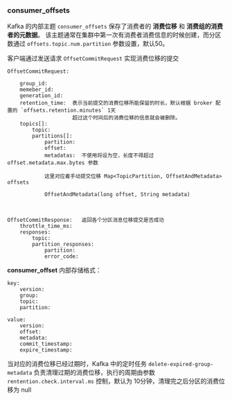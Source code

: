 
### consumer_offsets

Kafka 的内部主题 `consumer_offsets` 保存了消费者的 __消费位移__ 和 __消费组的消费者的元数据__。
该主题通常在集群中第一次有消费者消费信息的时候创建，而分区数通过 `offsets.topic.num.partition` 参数设置，默认50。

客户端通过发送请求 `OffsetCommitRequest` 实现消费位移的提交

```
OffsetCommitRequest:

    group_id:
    memeber_id:
    generation_id:
    retention_time:  表示当前提交的消费位移所能保留的时长，默认根据 broker 配置的 `offsets.retention.minutes` 1天
                     超过这个时间后的消费位移的信息就会被删除。
    topics[]:
        topic:
        partitions[]:
            partition:
            offset:
            metadatas:  不使用将设为空，长度不得超过 offset.metadata.max.bytes 参数

            这里对应着手动提交位移 Map<TopicPartition, OffsetAndMetadata> offsets
            
            OffsetAndMetadata(long offset, String metadata)



OffsetCommitResponse:   返回各个分区消息位移提交是否成功
    throttle_time_ms:
    responses:
        topic:
        partition_responses:
            partition:
            error_code:
```

__consumer_offset__ 内部存储格式：

```
key:
    version:
    group:
    topic:
    partition:

value:
    version:
    offset:
    metadata:
    commit_timestamp:
    expire_timestamp:
```

当对应的消费位移已经过期时，Kafka 中的定时任务 `delete-expired-group-metadata` 负责清理过期的消费位移，执行的周期由参数 
`rentention.check.interval.ms` 控制，默认为 10分钟，清理完之后分区的消费位移为 null




